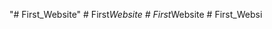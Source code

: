 "# First_Website" 
#   F i r s t _ W e b s i t e  
 #   F i r s t _ W e b s i t e  
 #   F i r s t _ W e b s i  
 
